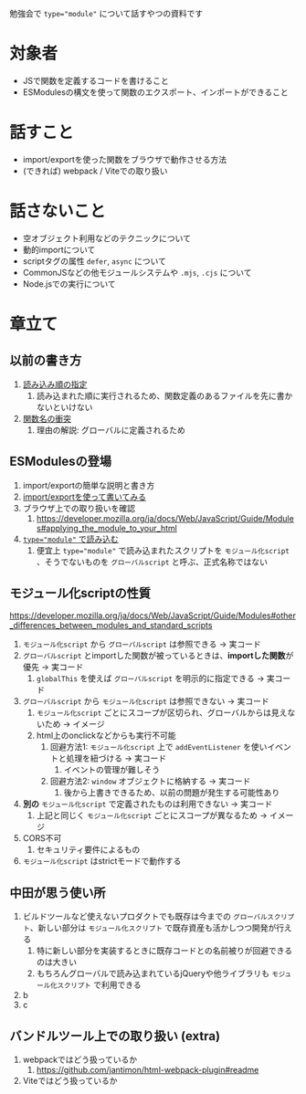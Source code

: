 勉強会で `type="module"` について話すやつの資料です

# 対象者

- JSで関数を定義するコードを書けること
- ESModulesの構文を使って関数のエクスポート、インポートができること


# 話すこと

- import/exportを使った関数をブラウザで動作させる方法
-  (できれば) webpack / Viteでの取り扱い


# 話さないこと

- 空オブジェクト利用などのテクニックについて
- 動的importについて
- scriptタグの属性 `defer`, `async` について
- CommonJSなどの他モジュールシステムや `.mjs`, `.cjs` について
- Node.jsでの実行について


# 章立て

## 以前の書き方

1. [読み込み順の指定](./public/1-traditional/1-read-order/README.md)
   1. 読み込まれた順に実行されるため、関数定義のあるファイルを先に書かないといけない
1. [関数名の衝突](./public/1-traditional/2-name-conflict/README.md)
   1. 理由の解説: グローバルに定義されるため


## ESModulesの登場

1. import/exportの簡単な説明と書き方
1. [import/exportを使って書いてみる](./public/2-ESModules/1-non-type-modules/README.md)
1. ブラウザ上での取り扱いを確認
   1. https://developer.mozilla.org/ja/docs/Web/JavaScript/Guide/Modules#applying_the_module_to_your_html
1. [`type="module"` で読み込む](./public/2-ESModules/2-type-modules/README.md)
   1. 便宜上 `type="module"` で読み込まれたスクリプトを `モジュール化script` 、そうでないものを `グローバルscript` と呼ぶ、正式名称ではない


## モジュール化scriptの性質

https://developer.mozilla.org/ja/docs/Web/JavaScript/Guide/Modules#other_differences_between_modules_and_standard_scripts

1. `モジュール化script` から `グローバルscript` は参照できる -> 実コード
1. `グローバルscript` とimportした関数が被っているときは、**importした関数**が優先 -> 実コード
   1. `globalThis` を使えば `グローバルscript` を明示的に指定できる -> 実コード
1. `グローバルscript` から `モジュール化script` は参照できない -> 実コード
   1. `モジュール化script` ごとにスコープが区切られ、グローバルからは見えないため -> イメージ
   1. html上のonclickなどからも実行不可能
      1. 回避方法1: `モジュール化script` 上で `addEventListener` を使いイベントと処理を紐づける -> 実コード
         1. イベントの管理が難しそう
      1. 回避方法2: `window` オブジェクトに格納する -> 実コード
         1. 後から上書きできるため、以前の問題が発生する可能性あり
1. **別の** `モジュール化script` で定義されたものは利用できない -> 実コード
   1. 上記と同じく `モジュール化script` ごとにスコープが異なるため -> イメージ
1. CORS不可
   1. セキュリティ要件によるもの
1. `モジュール化script` はstrictモードで動作する


## 中田が思う使い所

1. ビルドツールなど使えないプロダクトでも既存は今までの `グローバルスクリプト`、新しい部分は `モジュール化スクリプト` で既存資産も活かしつつ開発が行える
   1. 特に新しい部分を実装するときに既存コードとの名前被りが回避できるのは大きい
   1. もちろんグローバルで読み込まれているjQueryや他ライブラリも `モジュール化スクリプト` で利用できる
1. b
1. c



## バンドルツール上での取り扱い (extra)

1. webpackではどう扱っているか
   1. https://github.com/jantimon/html-webpack-plugin#readme
1. Viteではどう扱っているか
